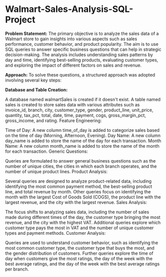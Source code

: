 # Walmart-Sales-Analysis-SQL-Project

**Problem Statement:**
The primary objective is to analyze the sales data of a Walmart store to gain insights into various aspects such as sales performance, customer behavior, and product popularity. The aim is to use SQL queries to answer specific business questions that can help in strategic decision-making. The analysis includes understanding sales patterns by day and time, identifying best-selling products, evaluating customer types, and exploring the impact of different factors on sales and revenue.

**Approach:**
To solve these questions, a structured approach was adopted involving several key steps:

**Database and Table Creation:**

A database named walmartSales is created if it doesn't exist.
A table named sales is created to store sales data with various attributes such as invoice_id, branch, city, customer_type, gender, product_line, unit_price, quantity, tax_pct, total, date, time, payment, cogs, gross_margin_pct, gross_income, and rating.
Feature Engineering:

Time of Day: A new column time_of_day is added to categorize sales based on the time of day (Morning, Afternoon, Evening).
Day Name: A new column day_name is added to store the name of the day for each transaction.
Month Name: A new column month_name is added to store the name of the month for each transaction.
Generic Questions:

Queries are formulated to answer general business questions such as the number of unique cities, the cities in which each branch operates, and the number of unique product lines.
Product Analysis:

Several queries are designed to analyze product-related data, including identifying the most common payment method, the best-selling product line, and total revenue by month.
Other queries focus on identifying the month with the largest Cost of Goods Sold (COGS), the product line with the largest revenue, and the city with the largest revenue.
Sales Analysis:

The focus shifts to analyzing sales data, including the number of sales made during different times of the day, the customer type bringing the most revenue, and the city with the highest VAT.
Additional queries explore which customer type pays the most in VAT and the number of unique customer types and payment methods.
Customer Analysis:

Queries are used to understand customer behavior, such as identifying the most common customer type, the customer type that buys the most, and the gender distribution of customers.
Further queries explore the time of day when customers give the most ratings, the day of the week with the best average ratings, and the day of the week with the best average ratings per branch.
